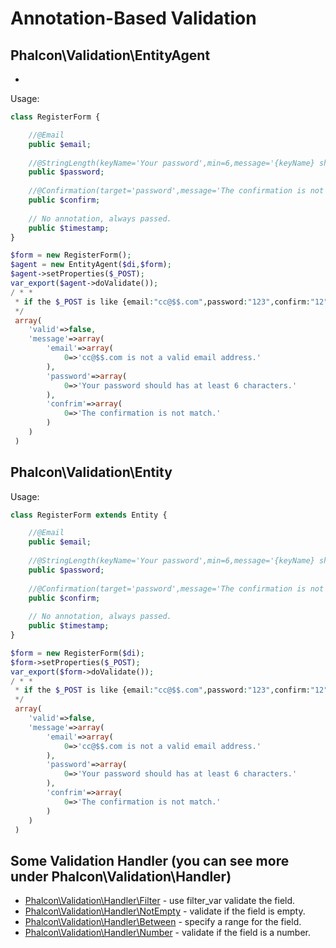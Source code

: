 # Annotation-Based Validation
## Phalcon\Validation\EntityAgent
-
Usage:

```php
class RegisterForm {

	//@Email
	public $email;
	
	//@StringLength(keyName='Your password',min=6,message='{keyName} should has at least {min} characters.')
	public $password;
	
	//@Confirmation(target='password',message='The confirmation is not match.')
	public $confirm;
	
	// No annotation, always passed.
	public $timestamp;
}

$form = new RegisterForm();
$agent = new EntityAgent($di,$form);
$agent->setProperties($_POST);
var_export($agent->doValidate());
/ * *
 * if the $_POST is like {email:"cc@$$.com",password:"123",confirm:"12"}, then the output will like:
 */
 array(
 	'valid'=>false,
 	'message'=>array(
 		'email'=>array(
 			0=>'cc@$$.com is not a valid email address.'
 		),
 		'password'=>array(
 			0=>'Your password should has at least 6 characters.'
 		),
 		'confrim'=>array(
 			0=>'The confirmation is not match.'
 		)
 	)
 )
```

## Phalcon\Validation\Entity
Usage:

```php
class RegisterForm extends Entity {

	//@Email
	public $email;
	
	//@StringLength(keyName='Your password',min=6,message='{keyName} should has at least {min} characters.')
	public $password;
	
	//@Confirmation(target='password',message='The confirmation is not match.')
	public $confirm;
	
	// No annotation, always passed.
	public $timestamp;
}

$form = new RegisterForm($di);
$form->setProperties($_POST);
var_export($form->doValidate());
/ * *
 * if the $_POST is like {email:"cc@$$.com",password:"123",confirm:"12"}, then the output will like:
 */
 array(
 	'valid'=>false,
 	'message'=>array(
 		'email'=>array(
 			0=>'cc@$$.com is not a valid email address.'
 		),
 		'password'=>array(
 			0=>'Your password should has at least 6 characters.'
 		),
 		'confrim'=>array(
 			0=>'The confirmation is not match.'
 		)
 	)
 )
```

## Some Validation Handler (you can see more under Phalcon\Validation\Handler)
* [Phalcon\Validation\Handler\Filter](hu2008yinxiang/incubator/Library/Phalcon/Validation/Handler/Filter) - use <method>filter_var</method> validate the field.
* [Phalcon\Validation\Handler\NotEmpty](hu2008yinxiang/incubator/Library/Phalcon/Validation/Handler/NotEmpty) - validate if the field is empty.
* [Phalcon\Validation\Handler\Between](hu2008yinxiang/incubator/Library/Phalcon/Validation/Handler/Between) - specify a range for the field.
* [Phalcon\Validation\Handler\Number](hu2008yinxiang/incubator/Library/Phalcon/Validation/Handler/Number) - validate if the field is a number.
